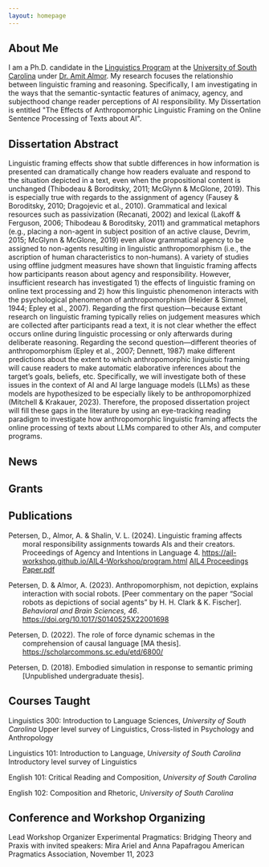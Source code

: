 ```yaml
---
layout: homepage
---
```


## About Me

I am a Ph.D. candidate in the [Linguistics Program](https://sc.edu/study/colleges_schools/artsandsciences/linguistics/index.php) at the [University of South Carolina](https://sc.edu) under [Dr. Amit Almor](https://sc.edu/study/colleges_schools/artsandsciences/psychology/our_people/directory/almor_amit.php). My research focuses the relationshio between linguistic framing and reasoning. Specifically, I am investigating in the ways that the semantic-syntactic features of animacy, agency, and subjecthood change reader perceptions of AI responsibility. My Dissertation is entitled "The Effects of Anthropomorphic Linguistic Framing on the Online Sentence Processing of Texts about AI".

## Dissertation Abstract  

Linguistic framing effects show that subtle differences in how information is presented can dramatically change how readers evaluate and respond to the situation depicted in a text, even when the propositional content is unchanged (Thibodeau & Boroditsky, 2011; McGlynn & McGlone, 2019). This is especially true with regards to the assignment of agency (Fausey & Boroditsky, 2010; Dragojevic et al., 2010). Grammatical and lexical resources such as passivization (Recanati, 2002) and lexical (Lakoff & Ferguson, 2006; Thibodeau & Boroditsky, 2011) and grammatical metaphors (e.g., placing a non-agent in subject position of an active clause, Devrim, 2015; McGlynn & McGlone, 2019) even allow grammatical agency to be assigned to non-agents resulting in linguistic anthropomorphism (i.e., the ascription of human characteristics to non-humans). A variety of studies using offline judgment measures have shown that linguistic framing affects how participants reason about agency and responsibility. However, insufficient research has investigated 1) the effects of linguistic framing on online text processing and 2) how this linguistic phenomenon interacts with the psychological phenomenon of anthropomorphism (Heider & Simmel, 1944; Epley et al., 2007). Regarding the first question—because extant research on linguistic framing typically relies on judgement measures which are collected after participants read a text, it is not clear whether the effect occurs online during linguistic processing or only afterwards during deliberate reasoning. Regarding the second question—different theories of anthropomorphism (Epley et al., 2007; Dennett, 1987) make different predictions about the extent to which anthropomorphic linguistic framing will cause readers to make automatic elaborative inferences about the target’s goals, beliefs, etc. Specifically, we will investigate both of these issues in the context of AI and AI large language models (LLMs) as these models are hypothesized to be especially likely to be anthropomorphized (Mitchell & Krakauer, 2023). Therefore, the proposed dissertation project will fill these gaps in the literature by using an eye-tracking reading paradigm to investigate how anthropomorphic linguistic framing affects the online processing of texts about LLMs compared to other AIs, and computer programs.


## News



## Grants


  
## Publications
<div style="padding-left: 2em; text-indent: -2em;">
Petersen, D., Almor, A. & Shalin, V. L. (2024). Linguistic framing affects moral responsibility assignments towards AIs and their creators. Proceedings of Agency and Intentions in Language 4. <a href="https://ail-workshop.github.io/AIL4-Workshop/program.html"> https://ail-workshop.github.io/AIL4-Workshop/program.html</a> <a href="./assets/AIL4 Proceedings Paper.pdf">AIL4 Proceedings Paper.pdf</a>


Petersen, D. & Almor, A. (2023). Anthropomorphism, not depiction, explains interaction with social robots. [Peer commentary on the paper “Social robots as depictions of social agents” by H. H. Clark & K. Fischer]. _Behavioral and Brain Sciences, 46_.  <a href="https://doi.org/10.1017/S0140525X22001698"> https://doi.org/10.1017/S0140525X22001698</a>

Petersen, D. (2022). The role of force dynamic schemas in the comprehension of causal language [MA thesis]. <a href="https://scholarcommons.sc.edu/etd/6800/"> https://scholarcommons.sc.edu/etd/6800/</a> 

Petersen, D. (2018). Embodied simulation in response to semantic priming [Unpublished undergraduate thesis]. 
</div>

## Courses Taught
Linguistics 300: Introduction to Language Sciences, _University of South Carolina_
Upper level survey of Linguistics, Cross-listed in Psychology and Anthropology

Linguistics 101: Introduction to Language, _University of South Carolina_
Introductory level survey of Linguistics

English 101: Critical Reading and Composition, _University of South Carolina_

English 102: Composition and Rhetoric, _University of South Carolina_

## Conference and Workshop Organizing
Lead Workshop Organizer 
Experimental Pragmatics: Bridging Theory and Praxis
with invited speakers: Mira Ariel and Anna Papafragou
American Pragmatics Association, November 11, 2023

